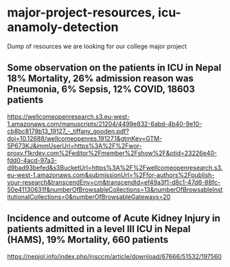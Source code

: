 # major-project-resources, icu-anamoly-detection
Dump of resources we are looking for our college major project

## Some observation on the patients in ICU in Nepal 18% Mortality, 26% admission reason was Pneumonia, 6% Sepsis, 12% COVID, 18603 patients
https://wellcomeopenresearch.s3.eu-west-1.amazonaws.com/manuscripts/21204/4499e832-6abd-4b40-9e10-cb8bc8178b13_19127_-_tiffany_gooden.pdf?doi=10.12688/wellcomeopenres.19127.1&gtmKey=GTM-5P673KJ&immUserUrl=https%3A%2F%2Fwor-proxy.f1krdev.com%2Feditor%2Fmember%2Fshow%2F&otid=23226e40-fdd0-4acd-97a3-d9bad93befed&s3BucketUrl=https%3A%2F%2Fwellcomeopenresearch.s3.eu-west-1.amazonaws.com&submissionUrl=%2Ffor-authors%2Fpublish-your-research&transcendEnv=cm&transcendId=ef49a3f1-d8c1-47d6-88fc-50e41130631f&numberOfBrowsableCollections=13&numberOfBrowsableInstitutionalCollections=0&numberOfBrowsableGateways=20


## Incidence and outcome of Acute Kidney Injury in patients admitted in a level III ICU in Nepal (HAMS), 19% Mortality, 660 patients
https://nepjol.info/index.php/jnsccm/article/download/67666/51532/197560
